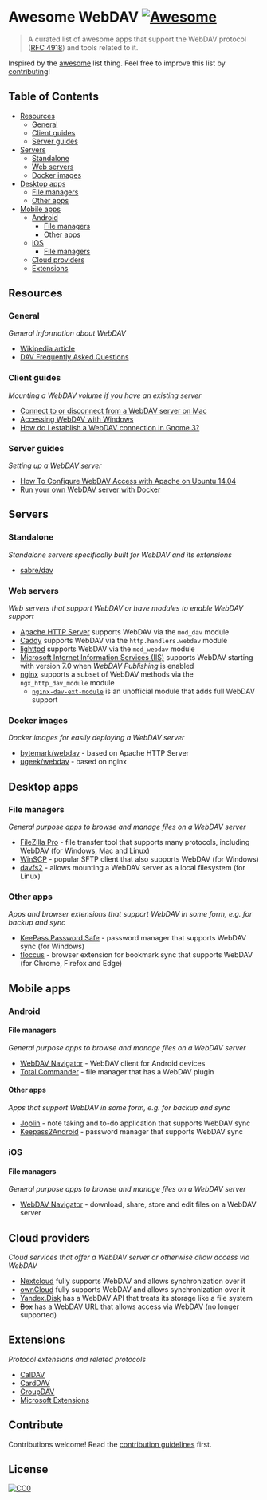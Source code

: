 # Awesome WebDAV [![Awesome](https://awesome.re/badge.svg)](https://awesome.re)

> A curated list of awesome apps that support the WebDAV protocol ([RFC 4918](https://tools.ietf.org/html/rfc4918)) and tools related to it.

Inspired by the [awesome](https://github.com/sindresorhus/awesome) list thing. Feel free to improve this list by [contributing](contributing.md)!

## Table of Contents
- [Resources](#resources)
  - [General](#general)
  - [Client guides](#client-guides)
  - [Server guides](#server-guides)
- [Servers](#servers)
  - [Standalone](#standalone)
  - [Web servers](#web-servers)
  - [Docker images](#docker-images)
- [Desktop apps](#desktop-apps)
  - [File managers](#desktop-file-managers)
  - [Other apps](#desktop-other-apps)
- [Mobile apps](#mobile-apps)
  - [Android](#android)
    - [File managers](#android-file-managers)
    - [Other apps](#android-other-apps)
  - [iOS](#ios)
    - [File managers](#ios-file-managers)
  - [Cloud providers](#cloud-providers)
  - [Extensions](#extensions)

## Resources

### General

*General information about WebDAV*

- [Wikipedia article](https://en.wikipedia.org/wiki/WebDAV)
- [DAV Frequently Asked Questions](http://www.webdav.org/other/faq.html)

### Client guides

*Mounting a WebDAV volume if you have an existing server*

- [Connect to or disconnect from a WebDAV server on Mac](https://support.apple.com/en-au/guide/mac-help/mchlp1546/mac)
- [Accessing WebDAV with Windows](https://help.dreamhost.com/hc/en-us/articles/216473357-Accessing-WebDAV-with-Windows)
- [How do I establish a WebDAV connection in Gnome 3?](https://askubuntu.com/questions/233242/how-do-i-establish-a-webdav-connection-in-gnome-3)

### Server guides

*Setting up a WebDAV server*

- [How To Configure WebDAV Access with Apache on Ubuntu 14.04](https://www.digitalocean.com/community/tutorials/how-to-configure-webdav-access-with-apache-on-ubuntu-14-04)
- [Run your own WebDAV server with Docker](https://docs.bytemark.co.uk/article/run-your-own-webdav-server-with-docker/)

## Servers

### Standalone

*Standalone servers specifically built for WebDAV and its extensions*

- [sabre/dav](https://sabre.io/)

### Web servers

*Web servers that support WebDAV or have modules to enable WebDAV support*

- [Apache HTTP Server](https://httpd.apache.org/docs/2.4/mod/mod_dav.html) supports WebDAV via the `mod_dav` module
- [Caddy](https://caddyserver.com/docs/modules/http.handlers.webdav) supports WebDAV via the `http.handlers.webdav` module
- [lighttpd](https://redmine.lighttpd.net/projects/1/wiki/Docs_ModWebDAV) supports WebDAV via the `mod_webdav` module
- [Microsoft Internet Information Services (IIS)](https://docs.microsoft.com/en-us/iis/configuration/system.webServer/webdav/) supports WebDAV starting with version 7.0 when *WebDAV Publishing* is enabled
- [nginx](https://nginx.org/en/docs/http/ngx_http_dav_module.html) supports a subset of WebDAV methods via the `ngx_http_dav_module` module
  - [`nginx-dav-ext-module`](https://github.com/arut/nginx-dav-ext-module) is an unofficial module that adds full WebDAV support

### Docker images

*Docker images for easily deploying a WebDAV server*

- [bytemark/webdav](https://hub.docker.com/r/bytemark/webdav) - based on Apache HTTP Server
- [ugeek/webdav](https://hub.docker.com/r/ugeek/webdav) - based on nginx

## Desktop apps

<a name="desktop-file-managers" />

### File managers

*General purpose apps to browse and manage files on a WebDAV server*

- [FileZilla Pro](https://filezillapro.com/how-to-connect-to-webdav/) - file transfer tool that supports many protocols, including WebDAV (for Windows, Mac and Linux)
- [WinSCP](https://winscp.net/eng/docs/webdav) - popular SFTP client that also supports WebDAV (for Windows)
- [davfs2](https://savannah.nongnu.org/projects/davfs2) - allows mounting a WebDAV server as a local filesystem (for Linux)

<a name="desktop-other-apps" />

### Other apps

*Apps and browser extensions that support WebDAV in some form, e.g. for backup and sync*

- [KeePass Password Safe](https://keepass.info/) - password manager that supports WebDAV sync (for Windows)
- [floccus](https://floccus.org/) - browser extension for bookmark sync that supports WebDAV (for Chrome, Firefox and Edge)

## Mobile apps

### Android

<a name="android-file-managers" />

#### File managers

*General purpose apps to browse and manage files on a WebDAV server*

- [WebDAV Navigator](https://play.google.com/store/apps/details?id=com.schimera.webdavnav) - WebDAV client for Android devices
- [Total Commander](https://play.google.com/store/apps/details?id=com.ghisler.android.TotalCommander) - file manager that has a WebDAV plugin

<a name="android-other-apps" />

#### Other apps

*Apps that support WebDAV in some form, e.g. for backup and sync*

- [Joplin](https://play.google.com/store/apps/details?id=net.cozic.joplin) - note taking and to-do application that supports WebDAV sync
- [Keepass2Android](https://play.google.com/store/apps/details?id=keepass2android.keepass2android) - password manager that supports WebDAV sync

### iOS

<a name="ios-file-managers" />

#### File managers

*General purpose apps to browse and manage files on a WebDAV server*

- [WebDAV Navigator](https://apps.apple.com/gb/app/webdav-navigator/id382551345) - download, share, store and edit files on a WebDAV server

## Cloud providers

*Cloud services that offer a WebDAV server or otherwise allow access via WebDAV*

- [Nextcloud](https://docs.nextcloud.com/server/latest/user_manual/en/files/access_webdav.html) fully supports WebDAV and allows synchronization over it
- [ownCloud](https://doc.owncloud.org/server/latest/user_manual/files/access_webdav.html) fully supports WebDAV and allows synchronization over it
- [Yandex.Disk](https://yandex.com/dev/disk/webdav/) has a WebDAV API that treats its storage like a file system
- [~~Box~~](https://support.box.com/hc/en-us/articles/360043696414-WebDAV-with-Box) has a WebDAV URL that allows access via WebDAV (no longer supported)

## Extensions

*Protocol extensions and related protocols*

- [CalDAV](https://en.wikipedia.org/wiki/CalDAV)
- [CardDAV](https://en.wikipedia.org/wiki/CardDAV)
- [GroupDAV](https://en.wikipedia.org/wiki/GroupDAV)
- [Microsoft Extensions](https://docs.microsoft.com/en-us/openspecs/sharepoint_protocols/ms-wdvme/8cafdf55-ee5c-443e-bdb7-2cb2ab1fb2c3)

## Contribute

Contributions welcome! Read the [contribution guidelines](contributing.md) first.

## License

[![CC0](http://mirrors.creativecommons.org/presskit/buttons/88x31/svg/cc-zero.svg)](https://creativecommons.org/publicdomain/zero/1.0/)
